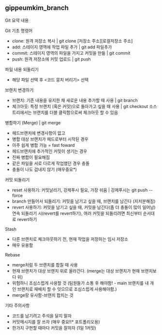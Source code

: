 ## gippeumkim_branch
Git 요약 내용

Git 기초 명령어
- clone: 원격 저장소 복사 | git clone [저장소 주소][로컬저장소 주소]
- add: 스테이지 영역에 작업 파일 추가 | git add 파일추가
- commit: 스테이지 영역의 파일을 가지고 커밋을 만듦 | git commit
- push: 원격 저장소에 커밋 업로드 | git push

파일 내용 되돌리기
- 해당 파일 선택 후 <코드 뭉치 버리기> 선택

브랜치 변경하기
- 브랜치: 기존 내용을 유지한 채 새로운 내용 추가할 때 사용 | git branch
- 체크아웃: 특정 브랜치 (혹은 커밋)으로 돌아가고 싶을 때 사용 | git checkout
  소스트리에서는 브랜치를 더블 클릭함으로써 체크아웃 할 수 있음

병합하기 (Merge) | git merge
- 헤드브랜치에 변경사항이 없고
- 병합 대상 브랜치가 헤드로부터 시작된 경우
- 아주 쉽게 병합 가능 = fast foward
- 헤드브랜치에 추가적인 커밋이 생기는 경우
- 진짜 병합이 필요해짐
- 같은 파일을 서로 다르게 작업했던 경우 충돌
- 충돌이 나도 겁내지 않기 (매우중요*)

커밋 되돌리기
- reset 사용하기: 커밋날리기, 강제푸시 필요, 가장 쉬움 | 강제푸시는 git push --force
- branch 만들어서 되돌리기: 커밋을 남기고 싶을 때, 브랜치를 남긴다 (지저분해짐)
- revert 사용하기: 커밋을 남기고 싶을 때, 커밋을 남긴다(좀 더 충돌이 많이 일어남)
  연속 되돌리기 시(revert를 revert하기), 여러 커밋을 되돌리려면 최신부터 순서대로 revert하기

Stash
- 다른 브랜치로 체크아웃하기 전, 현재 작업을 저장하는 임시 저장소
- 매우 유용함

Rebase
- merge처럼 두 브랜치를 합칠 때 사용
- 현재 브랜치가 대상 브랜치 위로 올라간다. (merge는 대상 브랜치가 현재 브랜치보다 위)
- 위험하니 조심스럽게 사용할 것 (팀원들가 소통 후 해야함! - main 브랜치를 내 개인 브랜치로 재배치 할 수 잇으므로 조심스럽게 사용해야함.)
- merge랑 유사함-브랜치 합치는 것


기타 주의사항
- 코드를 남기려고 주석을 달지 말자 
- 커밋메시지를 잘 쓰자 (매우 중요!!* 포트폴리오용)
- 한가지 구현할 때마다 커밋을 잘하자 (1일 1커밋)
